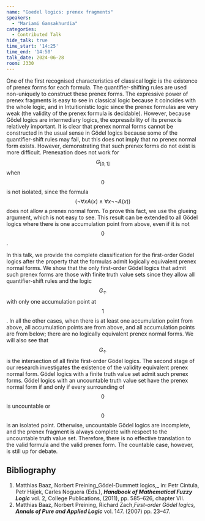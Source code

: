 ```yaml
---
name: "Goedel logics: prenex fragments"
speakers:
  - "Mariami Gamsakhurdia"
categories:
  - Contributed Talk
hide_talk: true
time_start: '14:25'
time_end: '14:50'
talk_date: 2024-06-28
room: J330
---
```







One of the first recognised characteristics of classical logic is the existence of prenex forms for each formula. The quantifier-shifting rules are used non-uniquely to construct these prenex forms. The expressive power of prenex fragments is easy to see in classical logic because it coincides with the whole logic, and in Intuitionistic logic since the prenex formulas are very weak (the validity of the prenex formula is decidable). However, because Gödel logics are intermediary logics, the expressibility of its prenex is relatively important.
It is clear that prenex normal forms cannot be constructed in the usual sense in Gödel logics because some of the quantifier-shift rules may fail, but this does not imply that no prenex normal form exists. However, demonstrating that such prenex forms do not exist is more difficult. Prenexation does not work for $$G_{[0,1]}$$ when $$0$$ is not isolated, since the formula $$(\neg \forall x A(x)\wedge \forall x \neg \neg A(x))$$ does not allow a prenex normal form. To prove this fact, we use the glueing argument, which is not easy to see. This result can be extended to all Gödel logics where there is one accumulation point from above, even if it is not $$0$$. 

In this talk, we provide the complete classification for the first-order Gödel logics after the property that the formulas admit logically equivalent prenex normal forms. We show that the only first-order Gödel logics that admit such prenex forms are those with finite truth value sets since they allow all quantifier-shift rules and the logic $$G_\uparrow$$ with only one accumulation point at $$1$$. In all the other cases, when there is at least one accumulation point from above, all accumulation points are from above, and all accumulation points are from below; there are no logically equivalent prenex normal forms. We will also see that $$G_\uparrow$$ is the intersection of all finite first-order Gödel logics.
The second stage of our research investigates the existence of the validity equivalent prenex normal form. Gödel logics with a finite truth value set admit such prenex forms. Gödel logics with an uncountable truth value set have the prenex normal form if and only if every surrounding of $$0$$ is uncountable or $$0$$ is an isolated point. Otherwise, uncountable Gödel logics are incomplete, and the prenex fragment is always complete with respect to the uncountable truth value set. Therefore, there is no effective translation to the valid formula and the valid prenex form. The countable case, however, is still up for debate.
## Bibliography







1. Matthias Baaz, Norbert Preining_Gödel-Dummett logics,_ in: Petr Cintula, Petr Hájek, Carles Noguera (Eds.), **_Handbook of Mathematical Fuzzy Logic_**  vol. 2, College Publications, (2011), pp. 585–626, chapter VII.
2. Matthias Baaz, Norbert Preining, Richard Zach,_First-order Gödel logics,_  **_Annals of Pure and Applied Logic_** vol. 147. (2007) pp. 23–47.







